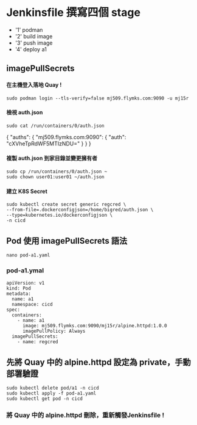 # Jenkinsfile 撰寫四個 stage

* '1' podman 
* '2' build image
* '3' push image
* '4' deploy a1


## imagePullSecrets
#### 在主機登入落地 Quay !
    sudo podman login --tls-verify=false mj509.flymks.com:9090 -u mj15r

#### 檢視 auth.json
    sudo cat /run/containers/0/auth.json
{
        "auths": {
                "mj509.flymks.com:9090": {
                        "auth": "cXVheTpRdWF5MTIzNDU="
                }
        }
}

#### 複製 auth.json 到家目錄並變更擁有者
    sudo cp /run/containers/0/auth.json ~
    sudo chown user01:user01 ~/auth.json

#### 建立 K8S Secret
    sudo kubectl create secret generic regcred \
    --from-file=.dockerconfigjson=/home/bigred/auth.json \
    --type=kubernetes.io/dockerconfigjson \
    -n cicd

## Pod 使用 imagePullSecrets 語法
    nano pod-a1.yaml
### pod-a1.ymal
    apiVersion: v1
    kind: Pod
    metadata:
      name: a1
      namespace: cicd
    spec:
      containers:
        - name: a1
          image: mj509.flymks.com:9090/mj15r/alpine.httpd:1.0.0
          imagePullPolicy: Always
      imagePullSecrets:
        - name: regcred

## 先將 Quay 中的 alpine.httpd 設定為 private，手動部署驗證
    sudo kubectl delete pod/a1 -n cicd
    sudo kubectl apply -f pod-a1.yaml
    sudo kubectl get pod -n cicd
### 將 Quay 中的 alpine.httpd 刪除，重新觸發Jenkinsfile !
